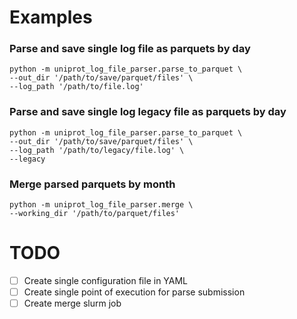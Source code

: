 # Examples

### Parse and save single log file as parquets by day

```
python -m uniprot_log_file_parser.parse_to_parquet \
--out_dir '/path/to/save/parquet/files' \
--log_path '/path/to/file.log'
```

### Parse and save single log legacy file as parquets by day

```
python -m uniprot_log_file_parser.parse_to_parquet \
--out_dir '/path/to/save/parquet/files' \
--log_path '/path/to/legacy/file.log' \
--legacy
```

### Merge parsed parquets by month

```
python -m uniprot_log_file_parser.merge \
--working_dir '/path/to/parquet/files'
```

# TODO

- [ ] Create single configuration file in YAML
- [ ] Create single point of execution for parse submission
- [ ] Create merge slurm job
